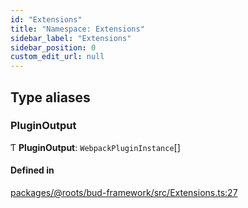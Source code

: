 ```yaml
---
id: "Extensions"
title: "Namespace: Extensions"
sidebar_label: "Extensions"
sidebar_position: 0
custom_edit_url: null
---
```


## Type aliases

### PluginOutput

Ƭ **PluginOutput**: `WebpackPluginInstance`[]

#### Defined in

[packages/@roots/bud-framework/src/Extensions.ts:27](https://github.com/roots/bud/blob/add6758eb/packages/@roots/bud-framework/src/Extensions.ts#L27)
